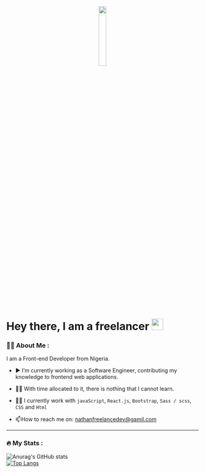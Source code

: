 <div id="header" align="center">
  <img src="https://media.giphy.com/media/M9gbBd9nbDrOTu1Mqx/giphy.gif" width="20%"/>
</div>

<h1>
  Hey there, I am a freelancer
  <img src="https://media.giphy.com/media/hvRJCLFzcasrR4ia7z/giphy.gif" width="30px"/>
</h1>

### :man_technologist: About Me :

I am a Front-end Developer from Nigeria.

- ▶️ I’m currently working as a Software Engineer, contributing my knowledge to frontend web applications.

- 👨‍🏫 With time allocated to it, there is nothing that I cannot learn.

- 👨‍🏭 I currently work with `javaScript`, `React.js`, `Bootstrap`, `Sass / scss`, `CSS` and `Html`

- :mailbox:How to reach me on: nathanfreelancedev@gamil.com 

---
### :fire: My Stats :
![Anurag's GitHub stats](https://github-readme-stats.vercel.app/api?username=nathan-freelance-dev&show_icons=true&theme=radical)
<br />
[![Top Langs](https://github-readme-stats.vercel.app/api/top-langs/?username=nathan-freelance-dev&layout=compact&theme=vision-friendly-dark)](https://github.com/anuraghazra/github-readme-stats)

<!---
CODESNIPSS/CODESNIPSS is a ✨ special ✨ repository because its `README.md` (this file) appears on your GitHub profile.
You can click the Preview link to take a look at your changes.
--->

<!---
Nathan-freelance-dev/Nathan-freelance-dev is a ✨ special ✨ repository because its `README.md` (this file) appears on your GitHub profile.
You can click the Preview link to take a look at your changes.
--->
